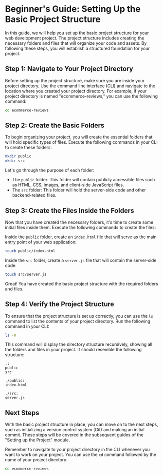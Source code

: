 # Beginner's Guide: Setting Up the Basic Project Structure

In this guide, we will help you set up the basic project structure for your web development project. The project structure includes creating the necessary folders and files that will organize your code and assets. By following these steps, you will establish a structured foundation for your project.

## Step 1: Navigate to Your Project Directory

Before setting up the project structure, make sure you are inside your project directory. Use the command line interface (CLI) and navigate to the location where you created your project directory. For example, if your project directory is named "ecommerce-reviews," you can use the following command:

```bash
cd ecommerce-reviews
```

## Step 2: Create the Basic Folders

To begin organizing your project, you will create the essential folders that will hold specific types of files. Execute the following commands in your CLI to create these folders:

```bash
mkdir public
mkdir src
```

Let's go through the purpose of each folder:

- The `public` folder: This folder will contain publicly accessible files such as HTML, CSS, images, and client-side JavaScript files.
- The `src` folder: This folder will hold the server-side code and other backend-related files.

## Step 3: Create the Files Inside the Folders

Now that you have created the necessary folders, it's time to create some initial files inside them. Execute the following commands to create the files:

Inside the `public` folder, create an `index.html` file that will serve as the main entry point of your web application:

```bash
touch public/index.html
```

Inside the `src` folder, create a `server.js` file that will contain the server-side code:

```bash
touch src/server.js
```

Great! You have created the basic project structure with the required folders and files.

## Step 4: Verify the Project Structure

To ensure that the project structure is set up correctly, you can use the `ls` command to list the contents of your project directory. Run the following command in your CLI:

```bash
ls -R
```

This command will display the directory structure recursively, showing all the folders and files in your project. It should resemble the following structure:

```
.:
public
src

./public:
index.html

./src:
server.js
```

## Next Steps

With the basic project structure in place, you can move on to the next steps, such as initializing a version control system (Git) and making an initial commit. These steps will be covered in the subsequent guides of the "Setting up the Project" module.

Remember to navigate to your project directory in the CLI whenever you want to work on your project. You can use the `cd` command followed by the name of your project directory:

```bash
cd ecommerce-reviews
```
